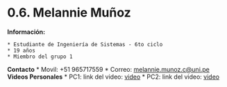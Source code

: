 # 0.6. Melannie Muñoz

**Información:**

    * Estudiante de Ingeniería de Sistemas - 6to ciclo
    * 19 años
    * Miembro del grupo 1

**Contacto**
    * Movil: +51 965717559
    * Correo: melannie.munoz.c@uni.pe
**Videos Personales**
    * PC1: link del video: [video](https://youtu.be/21KHYGjrbhs)
    * PC2: link del video: [video](https://youtu.be/-QPewjMf9CQ)